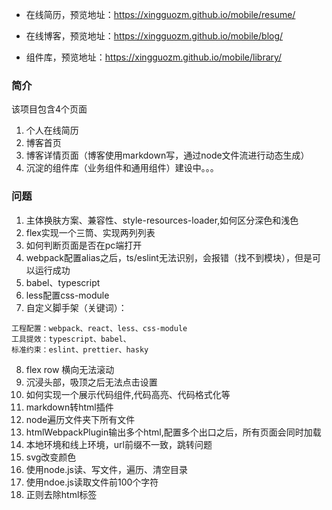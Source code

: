 
* 在线简历，预览地址：https://xingguozm.github.io/mobile/resume/

* 在线博客，预览地址：https://xingguozm.github.io/mobile/blog/

* 组件库，预览地址：https://xingguozm.github.io/mobile/library/

### 简介
该项目包含4个页面
1. 个人在线简历
2. 博客首页
3. 博客详情页面（博客使用markdown写，通过node文件流进行动态生成）
4. 沉淀的组件库（业务组件和通用组件）建设中。。。

### 问题
1. 主体换肤方案、兼容性、style-resources-loader,如何区分深色和浅色
2. flex实现一个三筒、实现两列列表
3. 如何判断页面是否在pc端打开
4. webpack配置alias之后，ts/eslint无法识别，会报错（找不到模块），但是可以运行成功
5. babel、typescript
6. less配置css-module
7. 自定义脚手架（关键词）：
```
工程配置：webpack、react、less、css-module
工具提效：typescript、babel、
标准约束：eslint、prettier、hasky
```
8. flex row 横向无法滚动
9. 沉浸头部，吸顶之后无法点击设置
10. 如何实现一个展示代码组件,代码高亮、代码格式化等
11. markdown转html插件
12. node遍历文件夹下所有文件
13. htmlWebpackPlugin输出多个html,配置多个出口之后，所有页面会同时加载
14. 本地环境和线上环境，url前缀不一致，跳转问题
15. svg改变颜色
16. 使用node.js读、写文件，遍历、清空目录
17. 使用ndoe.js读取文件前100个字符
18. 正则去除html标签
